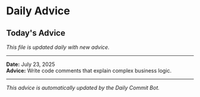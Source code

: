 # Daily Advice

## Today's Advice
*This file is updated daily with new advice.*

---

**Date:** July 23, 2025  
**Advice:** Write code comments that explain complex business logic.

---

*This advice is automatically updated by the Daily Commit Bot.*
